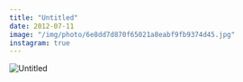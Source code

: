 ```yaml
---
title: "Untitled"
date: 2012-07-11
image: "/img/photo/6e8dd7d870f65021a8eabf9fb9374d45.jpg"
instagram: true
---
```


![Untitled](/img/photo/6e8dd7d870f65021a8eabf9fb9374d45.jpg)
